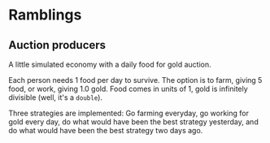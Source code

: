 # Ramblings

## Auction producers

A little simulated economy with a daily food for gold auction.

Each person needs 1 food per day to survive. The option is to farm, giving 5 food, or work, giving 1.0 gold. Food comes in units of 1, gold is infinitely divisible (well, it's a `double`).

Three strategies are implemented: Go farming everyday, go working for gold every day, do what would have been the best strategy yesterday, and do what would have been the best strategy two days ago.
